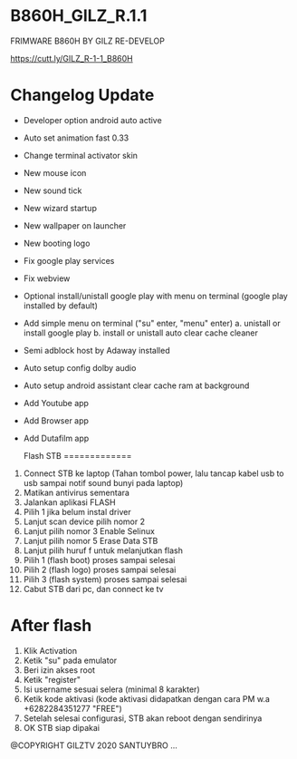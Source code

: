 # B860H_GILZ_R.1.1
FRIMWARE B860H BY GILZ RE-DEVELOP

https://cutt.ly/GILZ_R-1-1_B860H

Changelog Update
================
- Developer option android auto active
- Auto set animation fast 0.33
- Change terminal activator skin
- New mouse icon
- New sound tick
- New wizard startup
- New wallpaper on launcher
- New booting logo
- Fix google play services
- Fix webview 
- Optional install/unistall google play with menu on terminal (google play installed by default)
- Add simple menu on terminal ("su" enter, "menu" enter)
  a. unistall or install google play
  b. install or unistall auto clear cache cleaner
- Semi adblock host by Adaway installed
- Auto setup config dolby audio
- Auto setup android assistant clear cache ram at background
- Add Youtube app
- Add Browser app
- Add Dutafilm app

  Flash STB
=============

1. Connect STB ke laptop (Tahan tombol power, lalu tancap kabel usb to usb sampai notif sound bunyi pada laptop)
2. Matikan antivirus sementara
3. Jalankan aplikasi FLASH
4. Pilih 1 jika belum instal driver
5. Lanjut scan device pilih nomor 2
7. Lanjut pilih nomor 3 Enable Selinux
8. Lanjut pilih nomor 5 Erase Data STB
9. Lanjut pilih huruf f untuk melanjutkan flash
10. Pilih 1 (flash boot) proses sampai selesai
11. Pilih 2 (flash logo) proses sampai selesai
12. Pilih 3 (flash system) proses sampai selesai
13. Cabut STB dari pc, dan connect ke tv

  After flash
===============
1. Klik Activation
2. Ketik "su" pada emulator
3. Beri izin akses root
4. Ketik "register"
5. Isi username sesuai selera (minimal 8 karakter)
6. Ketik kode aktivasi (kode aktivasi didapatkan dengan cara PM w.a +6282284351277 "FREE")
7. Setelah selesai configurasi, STB akan reboot dengan sendirinya
8. OK STB siap dipakai


@COPYRIGHT GILZTV 2020
SANTUYBRO ...
